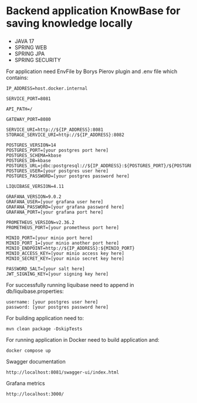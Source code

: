 # Backend application KnowBase for saving knowledge locally

###
- JAVA 17
- SPRING WEB
- SPRING JPA
- SPRING SECURITY

For application need EnvFile by Borys Pierov plugin and .env file which contains:
```dotenv
IP_ADDRESS=host.docker.internal

SERVICE_PORT=8081

API_PATH=/

GATEWAY_PORT=8080

SERVICE_URI=http://${IP_ADDRESS}:8081
STORAGE_SERVICE_URI=http://${IP_ADDRESS}:8082

POSTGRES_VERSION=14
POSTGRES_PORT=[your postgres port here]
POSTGRES_SCHEMA=kbase
POSTGRES_DB=kbase
POSTGRES_URL=jdbc:postgresql://${IP_ADDRESS}:${POSTGRES_PORT}/${POSTGRES_DB}
POSTGRES_USER=[your postgres user here]
POSTGRES_PASSWORD=[your postgres password here]

LIQUIBASE_VERSION=4.11

GRAFANA_VERSION=9.0.2
GRAFANA_USER=[your grafana user here]
GRAFANA_PASSWORD=[your grafana password here]
GRAFANA_PORT=[your grafana port here]

PROMETHEUS_VERSION=v2.36.2
PROMETHEUS_PORT=[your prometheus port here]

MINIO_PORT=[your minio port here]
MINIO_PORT_1=[your minio another port here]
MINIO_ENDPOINT=http://${IP_ADDRESS}:${MINIO_PORT}
MINIO_ACCESS_KEY=[your minio access key here]
MINIO_SECRET_KEY=[your minio secret key here]

PASSWORD_SALT=[your salt here]
JWT_SIGNING_KEY=[your signing key here]
```
For successfully running liquibase need to append in db/liquibase.properties:
```dotenv
username: [your postgres user here]
password: [your postgres password here]
```
For building application need to:
```dotenv
mvn clean package -DskipTests
```
For running application in Docker need to build application and:
```dotenv
docker compose up
```
Swagger documentation
```dotenv
http://localhost:8081/swagger-ui/index.html
```
Grafana metrics
```dotenv
http://localhost:3000/
```